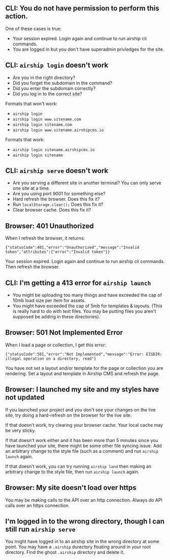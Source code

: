 ## CLI: You do not have permission to perform this action.
One of these cases is true:
- Your session expired. Login again and continue to run airship cli commands.
- You are logged in but you don't have superadmin privledges for the site.

## CLI: `airship login` doesn't work
- Are you in the right directory?
- Did you forget the subdomain in the command?  
- Did you enter the subdomain correctly?
- Did you log in to the correct site?

Formats that won't work:
- `airship login`  
- `airship login www.sitename.com`  
- `airship login sitename.com`  
- `airship login www.sitename.airshipcms.io`  

Formats that work:
- `airship login sitename.airshipcms.io`  
- `airship login sitename` 

## CLI: `airship serve` doesn't work
- Are you serving a different site in another terminal? You can only serve one site at a time.
- Are you using port 9001 for something else?  
- Hard refresh the browser. Does this fix it?  
- Run `localStorage.clear();` Does this fix it?  
- Clear browser cache. Does this fix it?  

## Browser: 401 Unauthorized
When I refresh the browser, it returns:
```
{"statusCode":401,"error":"Unauthorized","message":"Invalid token","attributes":{"error":"Invalid token"}}
```
Your session expired. Login again and continue to run airship cli commands. Then refresh the browser.

## CLI: I'm getting a 413 error for `airship launch`  
- You might be uploading too many things and have exceeded the cap of 10mb load size per item for assets.
- You might have exceeded the cap of 5mb for templates & layouts. (This is really hard to do with text files. You may be putting files you aren't supposed be adding in these directories). 

## Browser: 501 Not Implemented Error
When I load a page or collection, I get this error:
```
{"statusCode":501,"error":"Not Implemented","message":"Error: EISDIR: illegal operation on a directory, read"}
```
You have not set a layout and/or template for the page or collection you are rendering. Set a layout and template in Airship CMS and refresh the page.

## Browser: I launched my site and my styles have not updated
If you launched your project and you don't see your changes on the live site, try doing a hard-refresh on the browser for the live site. 

If that doesn't work, try clearing your browser cache. Your local cache may be very sticky. 

If that doesn't work either and it has been more than 5 minutes since you have launched your site, there might be some other file syncing issue. Add an arbitrary change to the style file (such as a comment) and run `airship launch` again.

If that doesn't work, you can try running `airship land` then making an arbitrary change to the style file, then run `airship launch` again.

## Browser: My site doesn't load over https
You may be making calls to the API over an http connection. Always do API calls over an https connection.

## I'm logged in to the wrong directory, though I can still run `airship serve`
You might have logged in to an airship site in the wrong directory at some point. You may have a `.airship` durectory floating around in your root directory. Find the ghost `.airship` directory and delete it.
